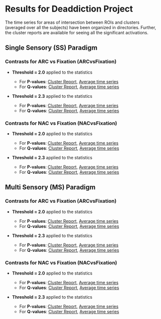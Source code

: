 # Results for Deaddiction Project

The time series for areas of intersection between ROIs and clusters (averaged over all the subjects) have been organized in directories. Further, the cluster reports are available for seeing all the significant activations.

## Single Sensory (SS) Paradigm

### Contrasts for ARC vs Fixation (ARCvsFixation)
* **Threshold = 2.0** applied to the statistics
	 * For **P-values**: [Cluster Report](results_20200116/SS/ARCvsFixation/logP_report/report_at_thr_2.0/report.txt), [Average time series](https://github.com/singlakdeepak/Wiki/tree/master/deaddiction_analysis/thresholded_at_5_cont_masked/SS/ARCvsFixation/thresolded_at_2.0/P_masks/bokeh_timeseries_plo.png)
	 * For **Q-values**: [Cluster Report](results_20200116/SS/ARCvsFixation/logQ_report/report_at_thr_2.0/report.txt), [Average time series](https://github.com/singlakdeepak/Wiki/tree/master/deaddiction_analysis/thresholded_at_5_cont_masked/SS/ARCvsFixation/thresolded_at_2.0/Q_masks/bokeh_timeseries_plo.png)

* **Threshold = 2.3** applied to the statistics
	 * For **P-values**: [Cluster Report](results_20200116/SS/ARCvsFixation/logP_report/report_at_thr_2.3/report.txt), [Average time series](https://github.com/singlakdeepak/Wiki/tree/master/deaddiction_analysis/thresholded_at_5_cont_masked/SS/ARCvsFixation/thresolded_at_2.3/P_masks/bokeh_timeseries_plo.png)
	 * For **Q-values**: [Cluster Report](results_20200116/SS/ARCvsFixation/logQ_report/report_at_thr_2.3/report.txt), [Average time series](https://github.com/singlakdeepak/Wiki/tree/master/deaddiction_analysis/thresholded_at_5_cont_masked/SS/ARCvsFixation/thresolded_at_2.3/Q_masks/bokeh_timeseries_plo.png)


### Contrasts for NAC vs Fixation (NACvsFixation)
* **Threshold = 2.0** applied to the statistics
	 * For **P-values**: [Cluster Report](results_20200116/SS/NACvsFixation/logP_report/report_at_thr_2.0/report.txt), [Average time series](https://github.com/singlakdeepak/Wiki/tree/master/deaddiction_analysis/thresholded_at_5_cont_masked/SS/NACvsFixation/thresolded_at_2.0/P_masks/bokeh_timeseries_plo.png)
	 * For **Q-values**: [Cluster Report](results_20200116/SS/NACvsFixation/logQ_report/report_at_thr_2.0/report.txt), [Average time series](https://github.com/singlakdeepak/Wiki/tree/master/deaddiction_analysis/thresholded_at_5_cont_masked/SS/NACvsFixation/thresolded_at_2.0/Q_masks/bokeh_timeseries_plo.png)

* **Threshold = 2.3** applied to the statistics
	 * For **P-values**: [Cluster Report](results_20200116/SS/NACvsFixation/logP_report/report_at_thr_2.3/report.txt), [Average time series](https://github.com/singlakdeepak/Wiki/tree/master/deaddiction_analysis/thresholded_at_5_cont_masked/SS/NACvsFixation/thresolded_at_2.3/P_masks/bokeh_timeseries_plo.png)
	 * For **Q-values**: [Cluster Report](results_20200116/SS/NACvsFixation/logQ_report/report_at_thr_2.3/report.txt), [Average time series](https://github.com/singlakdeepak/Wiki/tree/master/deaddiction_analysis/thresholded_at_5_cont_masked/SS/NACvsFixation/thresolded_at_2.3/Q_masks/bokeh_timeseries_plo.png)



## Multi Sensory (MS) Paradigm

### Contrasts for ARC vs Fixation (ARCvsFixation)
* **Threshold = 2.0** applied to the statistics
	 * For **P-values**: [Cluster Report](results_20200116/MS/ARCvsFixation/logP_report/report_at_thr_2.0/report.txt), [Average time series](https://github.com/singlakdeepak/Wiki/tree/master/deaddiction_analysis/thresholded_at_5_cont_masked/MS/ARCvsFixation/thresolded_at_2.0/P_masks/bokeh_timeseries_plo.png)
	 * For **Q-values**: [Cluster Report](results_20200116/MS/ARCvsFixation/logQ_report/report_at_thr_2.0/report.txt), [Average time series](https://github.com/singlakdeepak/Wiki/tree/master/deaddiction_analysis/thresholded_at_5_cont_masked/MS/ARCvsFixation/thresolded_at_2.0/Q_masks/bokeh_timeseries_plo.png)

* **Threshold = 2.3** applied to the statistics
	 * For **P-values**: [Cluster Report](results_20200116/MS/ARCvsFixation/logP_report/report_at_thr_2.3/report.txt), [Average time series](https://github.com/singlakdeepak/Wiki/tree/master/deaddiction_analysis/thresholded_at_5_cont_masked/MS/ARCvsFixation/thresolded_at_2.3/P_masks/bokeh_timeseries_plo.png)
	 * For **Q-values**: [Cluster Report](results_20200116/MS/ARCvsFixation/logQ_report/report_at_thr_2.3/report.txt), [Average time series](https://github.com/singlakdeepak/Wiki/tree/master/deaddiction_analysis/thresholded_at_5_cont_masked/MS/ARCvsFixation/thresolded_at_2.3/Q_masks/bokeh_timeseries_plo.png)


### Contrasts for NAC vs Fixation (NACvsFixation)
* **Threshold = 2.0** applied to the statistics
	 * For **P-values**: [Cluster Report](results_20200116/MS/NACvsFixation/logP_report/report_at_thr_2.0/report.txt), [Average time series](https://github.com/singlakdeepak/Wiki/tree/master/deaddiction_analysis/thresholded_at_5_cont_masked/MS/NACvsFixation/thresolded_at_2.0/P_masks/bokeh_timeseries_plo.png)
	 * For **Q-values**: [Cluster Report](results_20200116/MS/NACvsFixation/logQ_report/report_at_thr_2.0/report.txt), [Average time series](https://github.com/singlakdeepak/Wiki/tree/master/deaddiction_analysis/thresholded_at_5_cont_masked/MS/NACvsFixation/thresolded_at_2.0/Q_masks/bokeh_timeseries_plo.png)

* **Threshold = 2.3** applied to the statistics
	 * For **P-values**: [Cluster Report](results_20200116/MS/NACvsFixation/logP_report/report_at_thr_2.3/report.txt), [Average time series](https://github.com/singlakdeepak/Wiki/tree/master/deaddiction_analysis/thresholded_at_5_cont_masked/MS/NACvsFixation/thresolded_at_2.3/P_masks/bokeh_timeseries_plo.png)
	 * For **Q-values**: [Cluster Report](results_20200116/MS/NACvsFixation/logQ_report/report_at_thr_2.3/report.txt), [Average time series](https://github.com/singlakdeepak/Wiki/tree/master/deaddiction_analysis/thresholded_at_5_cont_masked/MS/NACvsFixation/thresolded_at_2.3/Q_masks/bokeh_timeseries_plo.png)



